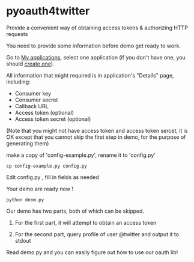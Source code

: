 pyoauth4twitter
===============

Provide a convenient way of obtaining access tokens &amp; authorizing HTTP requests

You need to provide some information before demo get ready to work.

Go to [My applications](https://dev.twitter.com/apps), select one application (if you don't have one, you should [create one](https://dev.twitter.com/apps/new)).

All information that might required is in application's "Details" page, including:

* Consumer key
* Consumer secret
* Callback URL
* Access token (optional)
* Access token secret (optional)

(Note that you might not have access token and access token sercet, it is OK except that you cannot skip the first step in demo, for the purpose of generating them)

make a copy of 'config-example.py', rename it to 'config.py'

`cp config-example.py config.py`

Edit config.py , fill in fields as needed

Your demo are ready now ! 

`python deom.py`

Our demo has two parts, both of which can be skipped. 

1. For the first part, it will attempt to obtain an access token 

2. For the second part, query profile of user @twitter and output it to stdout

Read demo.py and you can easily figure out how to use our oauth lib!
